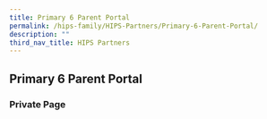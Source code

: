 ```yaml
---
title: Primary 6 Parent Portal
permalink: /hips-family/HIPS-Partners/Primary-6-Parent-Portal/
description: ""
third_nav_title: HIPS Partners
---
```

## Primary 6 Parent Portal

### Private Page